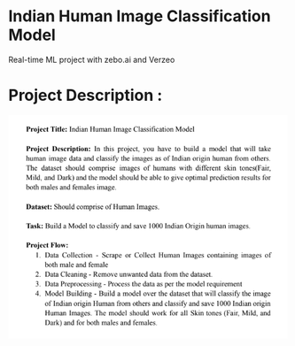 # Indian Human Image Classification Model
Real-time ML project with zebo.ai and Verzeo 

# Project Description :
![](Task.png)
